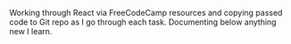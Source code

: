 Working through React via FreeCodeCamp resources and copying passed code to Git repo as I go through each task. Documenting below anything new I learn.